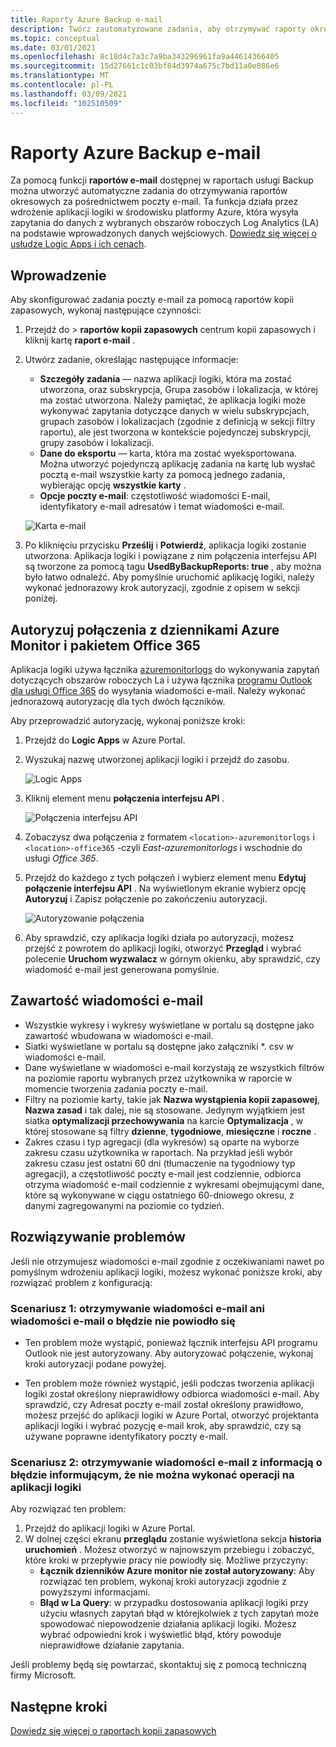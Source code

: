 ```yaml
---
title: Raporty Azure Backup e-mail
description: Twórz zautomatyzowane zadania, aby otrzymywać raporty okresowe pocztą e-mail
ms.topic: conceptual
ms.date: 03/01/2021
ms.openlocfilehash: 8c18d4c7a3c7a9ba343296961fa9a44614366405
ms.sourcegitcommit: 15d27661c1c03bf84d3974a675c7bd11a0e086e6
ms.translationtype: MT
ms.contentlocale: pl-PL
ms.lasthandoff: 03/09/2021
ms.locfileid: "102510509"
---
```

# <a name="email-azure-backup-reports"></a>Raporty Azure Backup e-mail

Za pomocą funkcji **raportów e-mail** dostępnej w raportach usługi Backup można utworzyć automatyczne zadania do otrzymywania raportów okresowych za pośrednictwem poczty e-mail. Ta funkcja działa przez wdrożenie aplikacji logiki w środowisku platformy Azure, która wysyła zapytania do danych z wybranych obszarów roboczych Log Analytics (LA) na podstawie wprowadzonych danych wejściowych. [Dowiedz się więcej o usłudze Logic Apps i ich cenach](https://azure.microsoft.com/pricing/details/logic-apps/).

## <a name="getting-started"></a>Wprowadzenie

Aby skonfigurować zadania poczty e-mail za pomocą raportów kopii zapasowych, wykonaj następujące czynności:

1.  Przejdź do   >  **raportów kopii zapasowych** centrum kopii zapasowych i kliknij kartę **raport e-mail** .
2.  Utwórz zadanie, określając następujące informacje:
    * **Szczegóły zadania** — nazwa aplikacji logiki, która ma zostać utworzona, oraz subskrypcja, Grupa zasobów i lokalizacja, w której ma zostać utworzona. Należy pamiętać, że aplikacja logiki może wykonywać zapytania dotyczące danych w wielu subskrypcjach, grupach zasobów i lokalizacjach (zgodnie z definicją w sekcji filtry raportu), ale jest tworzona w kontekście pojedynczej subskrypcji, grupy zasobów i lokalizacji.
    * **Dane do eksportu** — karta, która ma zostać wyeksportowana. Można utworzyć pojedynczą aplikację zadania na kartę lub wysłać pocztą e-mail wszystkie karty za pomocą jednego zadania, wybierając opcję **wszystkie karty** .
    * **Opcje poczty e-mail**: częstotliwość wiadomości E-mail, identyfikatory e-mail adresatów i temat wiadomości e-mail.

    ![Karta e-mail](./media/backup-azure-configure-backup-reports/email-tab.png)

3.  Po kliknięciu przycisku **Prześlij** i **Potwierdź**, aplikacja logiki zostanie utworzona. Aplikacja logiki i powiązane z nim połączenia interfejsu API są tworzone za pomocą tagu **UsedByBackupReports: true** , aby można było łatwo odnaleźć. Aby pomyślnie uruchomić aplikację logiki, należy wykonać jednorazowy krok autoryzacji, zgodnie z opisem w sekcji poniżej.

## <a name="authorize-connections-to-azure-monitor-logs-and-office-365"></a>Autoryzuj połączenia z dziennikami Azure Monitor i pakietem Office 365

Aplikacja logiki używa łącznika [azuremonitorlogs](https://docs.microsoft.com/connectors/azuremonitorlogs/) do wykonywania zapytań dotyczących obszarów roboczych La i używa łącznika [programu Outlook dla usługi Office 365](https://docs.microsoft.com/connectors/office365connector/) do wysyłania wiadomości e-mail. Należy wykonać jednorazową autoryzację dla tych dwóch łączników. 
 
Aby przeprowadzić autoryzację, wykonaj poniższe kroki:

1.  Przejdź do **Logic Apps** w Azure Portal.
2.  Wyszukaj nazwę utworzonej aplikacji logiki i przejdź do zasobu.

    ![Logic Apps](./media/backup-azure-configure-backup-reports/logic-apps.png)

3.  Kliknij element menu **połączenia interfejsu API** .

    ![Połączenia interfejsu API](./media/backup-azure-configure-backup-reports/api-connections.png)

4.  Zobaczysz dwa połączenia z formatem `<location>-azuremonitorlogs` i `<location>-office365` -czyli _East-azuremonitorlogs_ i wschodnie do usługi _Office 365_.
5.  Przejdź do każdego z tych połączeń i wybierz element menu **Edytuj połączenie interfejsu API** . Na wyświetlonym ekranie wybierz opcję **Autoryzuj** i Zapisz połączenie po zakończeniu autoryzacji.

    ![Autoryzowanie połączenia](./media/backup-azure-configure-backup-reports/authorize-connections.png)

6.  Aby sprawdzić, czy aplikacja logiki działa po autoryzacji, możesz przejść z powrotem do aplikacji logiki, otworzyć **Przegląd** i wybrać polecenie **Uruchom wyzwalacz** w górnym okienku, aby sprawdzić, czy wiadomość e-mail jest generowana pomyślnie.

## <a name="contents-of-the-email"></a>Zawartość wiadomości e-mail

* Wszystkie wykresy i wykresy wyświetlane w portalu są dostępne jako zawartość wbudowana w wiadomości e-mail.
* Siatki wyświetlane w portalu są dostępne jako załączniki *. csv w wiadomości e-mail.
* Dane wyświetlane w wiadomości e-mail korzystają ze wszystkich filtrów na poziomie raportu wybranych przez użytkownika w raporcie w momencie tworzenia zadania poczty e-mail.
* Filtry na poziomie karty, takie jak **Nazwa wystąpienia kopii zapasowej**, **Nazwa zasad** i tak dalej, nie są stosowane. Jedynym wyjątkiem jest siatka **optymalizacji przechowywania** na karcie **Optymalizacja** , w której stosowane są filtry **dzienne**, **tygodniowe**, **miesięczne** i **roczne** .
* Zakres czasu i typ agregacji (dla wykresów) są oparte na wyborze zakresu czasu użytkownika w raportach. Na przykład jeśli wybór zakresu czasu jest ostatni 60 dni (tłumaczenie na tygodniowy typ agregacji), a częstotliwość poczty e-mail jest codziennie, odbiorca otrzyma wiadomość e-mail codziennie z wykresami obejmującymi dane, które są wykonywane w ciągu ostatniego 60-dniowego okresu, z danymi zagregowanymi na poziomie co tydzień.

## <a name="troubleshooting-issues"></a>Rozwiązywanie problemów

Jeśli nie otrzymujesz wiadomości e-mail zgodnie z oczekiwaniami nawet po pomyślnym wdrożeniu aplikacji logiki, możesz wykonać poniższe kroki, aby rozwiązać problem z konfiguracją:

### <a name="scenario-1-receiving-neither-a-successful-email-nor-an-error-email"></a>Scenariusz 1: otrzymywanie wiadomości e-mail ani wiadomości e-mail o błędzie nie powiodło się

* Ten problem może wystąpić, ponieważ łącznik interfejsu API programu Outlook nie jest autoryzowany. Aby autoryzować połączenie, wykonaj kroki autoryzacji podane powyżej.

* Ten problem może również wystąpić, jeśli podczas tworzenia aplikacji logiki został określony nieprawidłowy odbiorca wiadomości e-mail. Aby sprawdzić, czy Adresat poczty e-mail został określony prawidłowo, możesz przejść do aplikacji logiki w Azure Portal, otworzyć projektanta aplikacji logiki i wybrać pozycję e-mail krok, aby sprawdzić, czy są używane poprawne identyfikatory poczty e-mail.

### <a name="scenario-2-receiving-an-error-email-that-says-that-the-logic-app-failed-to-execute-to-completion"></a>Scenariusz 2: otrzymywanie wiadomości e-mail z informacją o błędzie informującym, że nie można wykonać operacji na aplikacji logiki

Aby rozwiązać ten problem:
1.  Przejdź do aplikacji logiki w Azure Portal.
2.  W dolnej części ekranu **przeglądu** zostanie wyświetlona sekcja **historia uruchomień** . Możesz otworzyć w najnowszym przebiegu i zobaczyć, które kroki w przepływie pracy nie powiodły się. Możliwe przyczyny:
    * **Łącznik dzienników Azure monitor nie został autoryzowany**: Aby rozwiązać ten problem, wykonaj kroki autoryzacji zgodnie z powyższymi informacjami.
    * **Błąd w La Query**: w przypadku dostosowania aplikacji logiki przy użyciu własnych zapytań błąd w którejkolwiek z tych zapytań może spowodować niepowodzenie działania aplikacji logiki. Możesz wybrać odpowiedni krok i wyświetlić błąd, który powoduje nieprawidłowe działanie zapytania.

Jeśli problemy będą się powtarzać, skontaktuj się z pomocą techniczną firmy Microsoft.

## <a name="next-steps"></a>Następne kroki
[Dowiedz się więcej o raportach kopii zapasowych](https://docs.microsoft.com/azure/backup/configure-reports)

